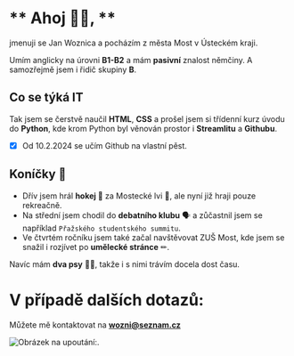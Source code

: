 
# ** Ahoj 🙋‍♂️, **
jmenuji se Jan Woznica a pocházím z města Most v Ústeckém kraji.

Umím anglicky na úrovni **B1-B2** a mám **pasivní** znalost němčiny. A samozřejmě jsem i řidič skupiny **B**.

## **Co se týká IT**
Tak jsem se čerstvě naučil **HTML**, **CSS** a prošel jsem si třídenní kurz úvodu do **Python**, kde krom Python byl věnován prostor i **Streamlitu** a **Githubu**.

- [x] Od 10.2.2024 se učím Github na vlastní pěst.

## **Koníčky 🐴**
- Dřív jsem hrál **hokej 🏒** za Mostecké lvi 🦁, ale nyní již hraji pouze rekreačně.
- Na střední jsem chodil do **debatního klubu** 🗣 a zůčastnil jsem se například `Přažského studentského summitu`.
- Ve čtvrtém ročníku jsem také začal navštěvovat ZUŠ Most, kde jsem se snažil i rozjívet po **umělecké stránce** ✏.

Navíc mám **dva psy** 🐶🐶, takže i s nimi trávím docela dost času. 

# **V případě dalších dotazů:**
Můžete mě kontaktovat na **wozni@seznam.cz**


![Obrázek na upoutání:](https://miro.medium.com/v2/resize:fit:1400/1*l8vz-id102YkiqqUYK_zaA.jpeg).
